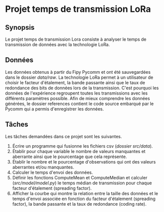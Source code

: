 # Projet temps de transmission LoRa

## Synopsis
Le projet temps de transmission Lora consiste à analyser le temps de transmission de données avec la technologie LoRa. 

## Données
Les données obtenus à partir du Fipy Pycomm et ont été sauvegardées dans le dossier *data/raw*. La technologie LoRa permet à un utilisateur de choisir le facteur d'étalement, la bande passante ainsi que le taux de redondance des bits de données lors de la transmission. C'est pourquoi les données de l'expérience regroupent toutes les transmissions avec les différents paramètres possible. Afin de mieux comprendre les données générées, le dossier references contient le code source embarqué par le Pycomm qui a permis d'enregistrer les données.

## Tâches
Les tâches demandées dans ce projet sont les suivantes.

1. Écrire un programme qui fusionne les fichiers csv (*dossier src/data*).
2. Établir pour chaque variable le nombre de valeurs manquantes et aberrante ainsi que le pourcentage que cela représente.
3. Établir le nombre et le pourcentage d'observations qui ont des valeurs aberrantes et/ou manquantes.
4. Calculer le temps d'envoi des données.
5. Définir les fonctions ComputeMean et ComputeMedian et calculer (*src/model/model.py*) le temps médian de transmission pour chaque facteur d'étalement (spreading factor).
6. Afficher la courbe qui montre la relation entre la taille des données et le temps d'envoi associée en fonction du facteur d'étalement (spreading factor), la bande passante et la taux de redondance (coding rate).



